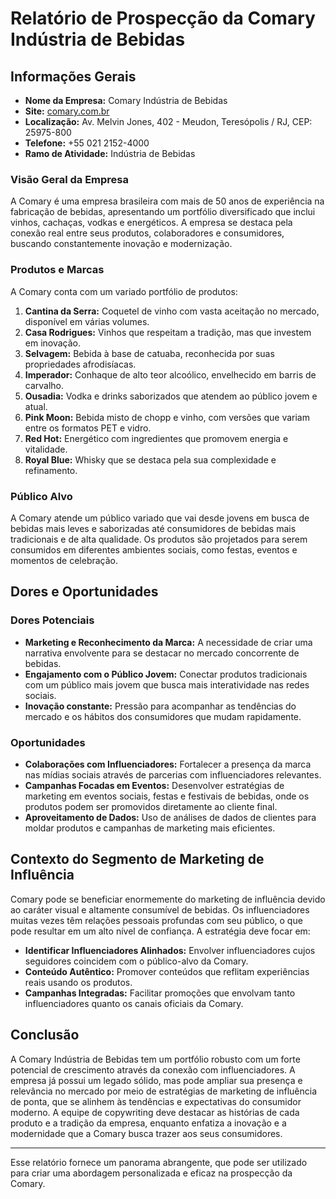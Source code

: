 # Relatório de Prospecção da Comary Indústria de Bebidas

## Informações Gerais

- **Nome da Empresa:** Comary Indústria de Bebidas
- **Site:** [comary.com.br](http://www.comary.com.br)
- **Localização:** Av. Melvin Jones, 402 - Meudon, Teresópolis / RJ, CEP: 25975-800
- **Telefone:** +55 021 2152-4000
- **Ramo de Atividade:** Indústria de Bebidas

### Visão Geral da Empresa
A Comary é uma empresa brasileira com mais de 50 anos de experiência na fabricação de bebidas, apresentando um portfólio diversificado que inclui vinhos, cachaças, vodkas e energéticos. A empresa se destaca pela conexão real entre seus produtos, colaboradores e consumidores, buscando constantemente inovação e modernização.

### Produtos e Marcas
A Comary conta com um variado portfólio de produtos:
1. **Cantina da Serra:** Coquetel de vinho com vasta aceitação no mercado, disponível em várias volumes.
2. **Casa Rodrigues:** Vinhos que respeitam a tradição, mas que investem em inovação.
3. **Selvagem:** Bebida à base de catuaba, reconhecida por suas propriedades afrodisíacas.
4. **Imperador:** Conhaque de alto teor alcoólico, envelhecido em barris de carvalho.
5. **Ousadia:** Vodka e drinks saborizados que atendem ao público jovem e atual.
6. **Pink Moon:** Bebida misto de chopp e vinho, com versões que variam entre os formatos PET e vidro.
7. **Red Hot:** Energético com ingredientes que promovem energia e vitalidade.
8. **Royal Blue:** Whisky que se destaca pela sua complexidade e refinamento.

### Público Alvo
A Comary atende um público variado que vai desde jovens em busca de bebidas mais leves e saborizadas até consumidores de bebidas mais tradicionais e de alta qualidade. Os produtos são projetados para serem consumidos em diferentes ambientes sociais, como festas, eventos e momentos de celebração.

## Dores e Oportunidades
### Dores Potenciais
- **Marketing e Reconhecimento da Marca:** A necessidade de criar uma narrativa envolvente para se destacar no mercado concorrente de bebidas.
- **Engajamento com o Público Jovem:** Conectar produtos tradicionais com um público mais jovem que busca mais interatividade nas redes sociais.
- **Inovação constante:** Pressão para acompanhar as tendências do mercado e os hábitos dos consumidores que mudam rapidamente.

### Oportunidades
- **Colaborações com Influenciadores:** Fortalecer a presença da marca nas mídias sociais através de parcerias com influenciadores relevantes.
- **Campanhas Focadas em Eventos:** Desenvolver estratégias de marketing em eventos sociais, festas e festivais de bebidas, onde os produtos podem ser promovidos diretamente ao cliente final.
- **Aproveitamento de Dados:** Uso de análises de dados de clientes para moldar produtos e campanhas de marketing mais eficientes.

## Contexto do Segmento de Marketing de Influência
Comary pode se beneficiar enormemente do marketing de influência devido ao caráter visual e altamente consumível de bebidas. Os influenciadores muitas vezes têm relações pessoais profundas com seu público, o que pode resultar em um alto nível de confiança. A estratégia deve focar em:

- **Identificar Influenciadores Alinhados:** Envolver influenciadores cujos seguidores coincidem com o público-alvo da Comary.
- **Conteúdo Autêntico:** Promover conteúdos que reflitam experiências reais usando os produtos.
- **Campanhas Integradas:** Facilitar promoções que envolvam tanto influenciadores quanto os canais oficiais da Comary.

## Conclusão
A Comary Indústria de Bebidas tem um portfólio robusto com um forte potencial de crescimento através da conexão com influenciadores. A empresa já possui um legado sólido, mas pode ampliar sua presença e relevância no mercado por meio de estratégias de marketing de influência de ponta, que se alinhem às tendências e expectativas do consumidor moderno. A equipe de copywriting deve destacar as histórias de cada produto e a tradição da empresa, enquanto enfatiza a inovação e a modernidade que a Comary busca trazer aos seus consumidores.

---

Esse relatório fornece um panorama abrangente, que pode ser utilizado para criar uma abordagem personalizada e eficaz na prospecção da Comary.